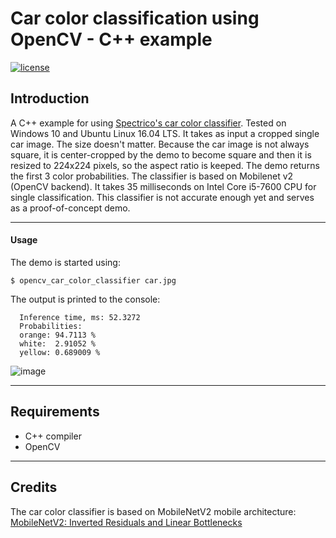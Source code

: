 # Car color classification using OpenCV - C++ example

[![license](https://img.shields.io/github/license/mashape/apistatus.svg)](LICENSE)

## Introduction

A C++ example for using [Spectrico's car color classifier](http://spectrico.com/car-color-recognition.html). Tested on Windows 10 and Ubuntu Linux 16.04 LTS.  It takes as input a cropped single car image. The size doesn't matter. Because the car image is not always square, it is center-cropped by the demo to become square and then it is resized to 224x224 pixels, so the aspect ratio is keeped. The demo returns the first 3 color probabilities. The classifier is based on Mobilenet v2 (OpenCV backend). It takes 35 milliseconds on Intel Core i5-7600 CPU for single classification. This classifier is not accurate enough yet and serves as a proof-of-concept demo.

---

#### Usage
The demo is started using:
```
$ opencv_car_color_classifier car.jpg
```
The output is printed to the console:
```
  Inference time, ms: 52.3272
  Probabilities:
  orange: 94.7113 %
  white:  2.91052 %
  yellow: 0.689009 %
```

![image](https://github.com/spectrico/car_color_classifier_flask_server/blob/master/car-color.png?raw=true)

---
## Requirements
  - C++ compiler
  - OpenCV

---
## Credits
The car color classifier is based on MobileNetV2 mobile architecture: [MobileNetV2: Inverted Residuals and Linear Bottlenecks](https://arxiv.org/abs/1801.04381)

